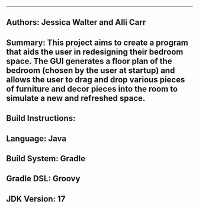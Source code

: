 ---------------------------------------------------------------------------------------------------------------
Authors: Jessica Walter and Alli Carr
---------------------------------------------------------------------------------------------------------------
Summary: This project aims to create a program that aids the user in redesigning their bedroom space. The GUI 
generates a floor plan of the bedroom (chosen by the user at startup) and allows the user to drag and drop 
various pieces of furniture and decor pieces into the room to simulate a new and refreshed space.
---------------------------------------------------------------------------------------------------------------
Build Instructions:
---------------------------------------------------------------------------------------------------------------
Language: Java
---------------------------------------------------------------------------------------------------------------
Build System: Gradle
---------------------------------------------------------------------------------------------------------------
Gradle DSL: Groovy
---------------------------------------------------------------------------------------------------------------
JDK Version: 17
---------------------------------------------------------------------------------------------------------------
